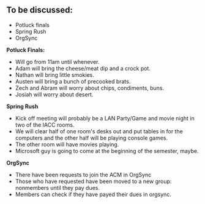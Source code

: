<h2>To be discussed:</h2>
<ul>
	<li>Potluck finals</li>
	<li>Spring Rush</li>
	<li>OrgSync</li>
</ul>
<strong>Potluck Finals:</strong>
<ul>
	<li>Will go from 11am until whenever.</li>
	<li>Adam will bring the cheese/meat dip and a crock pot.</li>
	<li>Nathan will bring little smokies.</li>
	<li>Austen will bring a bunch of precooked brats.</li>
	<li>Zech and Abram will worry about chips, condiments, buns.</li>
	<li>Josiah will worry about desert.</li>
</ul>
<strong>Spring Rush</strong>
<ul>
	<li>Kick off meeting will probably be a LAN Party/Game and movie night in two of the IACC rooms.</li>
	<li>We will clear half of one room's desks out and put tables in for the computers and the other half will be playing console games.</li>
	<li>The other room will have movies playing.</li>
	<li>Microsoft guy is going to come at the beginning of the semester, maybe.</li>
</ul>
<strong>OrgSync</strong>
<ul>
	<li>There have been requests to join the ACM in OrgSync</li>
	<li>Those who have requested have been moved to a new group: nonmembers until they pay dues.</li>
	<li>Members can check if they have payed their dues in orgsync.</li>
</ul>
